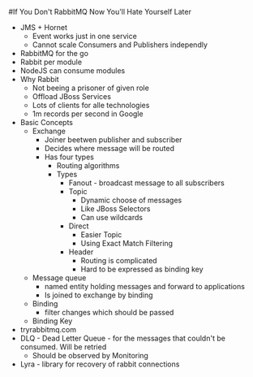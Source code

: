 #If You Don't RabbitMQ Now You'll Hate Yourself Later

* JMS + Hornet
	* Event works just in one service
	* Cannot scale Consumers and Publishers independly
* RabbitMQ for the go
* Rabbit per module
* NodeJS can consume modules
* Why Rabbit
	* Not beeing a prisoner of given role
	* Offload JBoss Services
	* Lots of clients for alle technologies
	* 1m records per second in Google
* Basic Concepts
	* Exchange
		* Joiner beetwen publisher and subscriber
		* Decides where message will be routed
		* Has four types
			* Routing algorithms
			* Types
				* Fanout - broadcast message to all subscribers
				* Topic
					* Dynamic choose of messages
					* Like JBoss Selectors
					* Can use wildcards
				* Direct
					* Easier Topic
					* Using Exact Match Filtering 
				* Header
					* Routing is complicated
					* Hard to be expressed as binding key
	* Message queue 
		* named entity holding messages and forward to applications
		* Is joined to exchange by binding
	* Binding 
		* filter changes which should be passed
	* Binding Key
* tryrabbitmq.com
* DLQ - Dead Letter Queue - for the messages that couldn't be consumed. Will be retried
	* Should be observed by Monitoring
* Lyra - library for recovery of rabbit connections